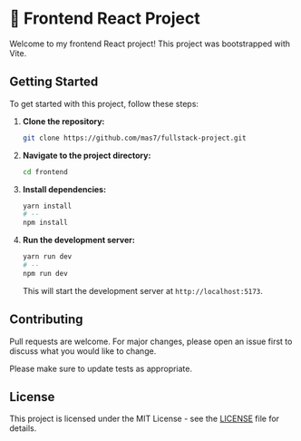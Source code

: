 # 🚀 Frontend React Project

Welcome to my frontend React project! This project was bootstrapped with Vite.

## Getting Started

To get started with this project, follow these steps:

1. **Clone the repository:**

   ```bash
   git clone https://github.com/mas7/fullstack-project.git
   ```

2. **Navigate to the project directory:**

   ```bash
   cd frontend
   ```

3. **Install dependencies:**

   ```bash
   yarn install
   # --
   npm install
   ```

4. **Run the development server:**

   ```bash
   yarn run dev
   # --
   npm run dev
   ```

   This will start the development server at `http://localhost:5173`.

## Contributing

Pull requests are welcome. For major changes, please open an issue first to discuss what you would like to change.

Please make sure to update tests as appropriate.

## License

This project is licensed under the MIT License - see the [LICENSE](LICENSE) file for details.
